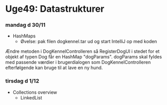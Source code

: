 # Uge49: Datastrukturer
### mandag d 30/11 
- HashMaps 
  - Øvelse: pak filen dogkennel.tar ud og start IntelliJ op med koden

Ændre metoden i DogKennelControlleren så RegisterDogUI i stedet for et objekt af typen Dog får en HashMap "dogParams". dogParams skal fyldes med passende værdier i brugerdialogen som DogKennelControlleren efterfølgende kan bruge til at lave en ny hund.


### tirsdag d 1/12 
- Collections overview
  - LinkedList


